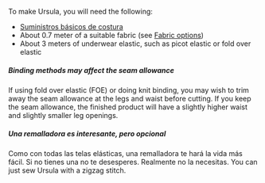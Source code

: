 To make Ursula, you will need the following:
- [Suministros básicos de costura](/docs/sewing/basic-sewing-supplies)
- About 0.7 meter of a suitable fabric (see [Fabric options](/docs/patterns/ursula/fabric))
- About 3 meters of underwear elastic, such as picot elastic or fold over elastic

<Tip>

##### Binding methods may affect the seam allowance

If using fold over elastic (FOE) or doing knit binding, you may wish to trim away the seam allowance at the legs and waist before cutting. If you keep the seam allowance, the finished product will have a slightly higher waist and slightly smaller leg openings.

  ##### Una remalladora es interesante, pero opcional
Como con todas las telas elásticas, una remalladora te hará la vida más fácil. Si no tienes una no te desesperes. Realmente no la necesitas. You can just sew Ursula with a zigzag stitch.

</Tip>
